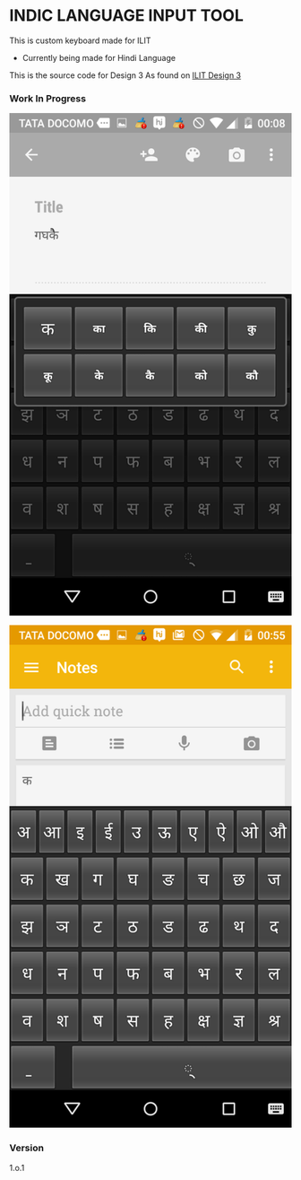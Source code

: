# INDIC LANGUAGE  INPUT TOOL

This is custom keyboard made for ILIT

  - Currently being made for Hindi Language
 
This is the source code for Design 3 As found on [ILIT Design 3](https://github.com/BuildmLearn/Indic-Language-Input-Tool-ILIT/tree/master/Designs/SampleDesigns/Diacritic_Pop_up_Design3)




### Work In Progress

![pop-up](/temp/images/sc/Screenshot_2016-05-11-00-08-38[1].png)



![Main](/temp/images/sc/Screenshot_2016-05-11-00-55-36[2].png)

### Version
1.o.1
